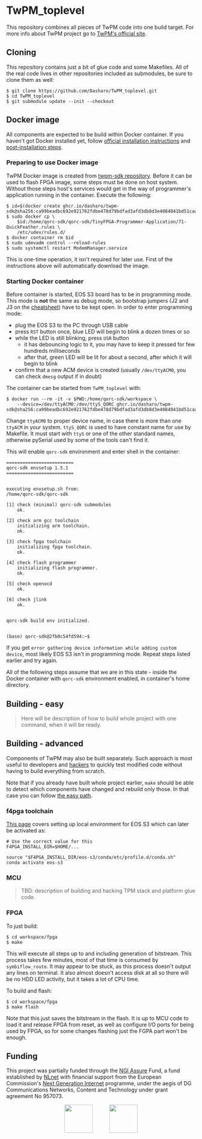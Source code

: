 # TwPM_toplevel

This repository combines all pieces of TwPM code into one build target. For more
info about TwPM project go to [TwPM's official site](https://twpm.dasharo.com/).

## Cloning

This repository contains just a bit of glue code and some Makefiles. All of the
real code lives in other repositories included as submodules, be sure to clone
them as well:

```shell
$ git clone https://github.com/Dasharo/TwPM_toplevel.git
$ cd TwPM_toplevel
$ git submodule update --init --checkout
```

## Docker image

All components are expected to be build within Docker container. If you haven't
got Docker installed yet, follow [official installation instructions](https://docs.docker.com/engine/install/)
and [post-installation steps](https://docs.docker.com/engine/install/linux-postinstall/).

### Preparing to use Docker image

TwPM Docker image is created from [twpm-sdk repository](https://github.com/Dasharo/twpm-sdk).
Before it can be used to flash FPGA image, some steps must be done on host
system. Without those steps host's services would get in the way of programmer's
application running in the container. Execute the following:

```shell
$ id=$(docker create ghcr.io/dasharo/twpm-sdk@sha256:ca99beadbc692e921762fdbe478d79bdfad3afd3db8d3e4084041bd51caaf6af)
$ sudo docker cp \
    $id:/home/qorc-sdk/qorc-sdk/TinyFPGA-Programmer-Application/71-QuickFeather.rules \
    /etc/udev/rules.d/
$ docker container rm $id
$ sudo udevadm control --reload-rules
$ sudo systemctl restart ModemManager.service
```

This is one-time operation, it isn't required for later use. First of the
instructions above will automatically download the image.

### Starting Docker container

Before container is started, EOS S3 board has to be in programming mode. This
mode is **not** the same as debug mode, so bootstrap jumpers (J2 and J3 on the
[cheatsheet](https://cdn.sparkfun.com/assets/learn_tutorials/1/7/9/1/QuickLogic_Thing_Plus_EOS_S3_v1a.pdf))
have to be kept open. In order to enter programming mode:

* plug the EOS S3 to the PC through USB cable
* press `RST` button once, blue LED will begin to blink a dozen times or so
* while the LED is still blinking, press `USR` button
  * it has debouncing logic to it, you may have to keep it pressed for few
    hundreds milliseconds
  * after that, green LED will be lit for about a second, after which it will
    begin to blink
* confirm that a new ACM device is created (usually `/dev/ttyACM0`, you can
  check `dmesg` output if in doubt)

The container can be started from `TwPM_toplevel` with:

```shell
$ docker run --rm -it -v $PWD:/home/qorc-sdk/workspace \
    --device=/dev/ttyACM0:/dev/ttyS_QORC ghcr.io/dasharo/twpm-sdk@sha256:ca99beadbc692e921762fdbe478d79bdfad3afd3db8d3e4084041bd51caaf6af
```

Change `ttyACM0` to proper device name, in case there is more than one `ttyACM`
in your system. `ttyS_QORC` is used to have constant name for use by Makefile.
It must start with `ttyS` or one of the other standard names, otherwise pySerial
used by some of the tools can't find it.

This will enable `qorc-sdk` environment and enter shell in the container:

```
=========================
qorc-sdk envsetup 1.5.1
=========================


executing envsetup.sh from:
/home/qorc-sdk/qorc-sdk

[1] check (minimal) qorc-sdk submodules
    ok.

[2] check arm gcc toolchain
    initializing arm toolchain.
    ok.

[3] check fpga toolchain
    initializing fpga toolchain.
    ok.

[4] check flash programmer
    initializing flash programmer.
    ok.

[5] check openocd
    ok.

[6] check jlink
    ok.


qorc-sdk build env initialized.


(base) qorc-sdk@2fb0c54fd594:~$
```

If you get `error gathering device information while adding custom device`, most
likely EOS S3 isn't in programming mode. Repeat steps listed earlier and try
again.

All of the following steps assume that we are in this state - inside the Docker
container with `qorc-sdk` environment enabled, in container's home directory.

## Building - easy

> Here will be description of how to build whole project with one command, when
it will be ready.

## Building - advanced

Components of TwPM may also be built separately. Such approach is most useful
to developers and [hackers](https://en.wikipedia.org/wiki/Hacker_culture) to
quickly test modified code without having to build everything from scratch.

Note that if you already have built whole project earlier, `make` should be able
to detect which components have changed and rebuild only those. In that case you
can follow [the easy path](#building---easy).

### f4pga toolchain

[This page](https://f4pga-examples.readthedocs.io/en/latest/getting.html) covers
setting up local environment for EOS S3 which can later be activated as:
```
# Use the correct value for this
F4PGA_INSTALL_DIR=$HOME/...

source "$F4PGA_INSTALL_DIR/eos-s3/conda/etc/profile.d/conda.sh"
conda activate eos-s3
```

### MCU

> TBD: description of building and hacking TPM stack and platform glue code.

### FPGA

To just build:

```shell
$ cd workspace/fpga
$ make
```

This will execute all steps up to and including generation of bitstream. This
process takes few minutes, most of that time is consumed by `symbiflow_route`.
It may appear to be stuck, as this process doesn't output any lines on terminal.
It also almost doesn't access disk at all so there will be no HDD LED activity,
but it takes a lot of CPU time.

To build and flash:

```shell
$ cd workspace/fpga
$ make flash
```

Note that this just saves the bitstream in the flash. It is up to MCU code to
load it and release FPGA from reset, as well as configure I/O ports for being
used by FPGA, so for some changes flashing just the FGPA part won't be enough.

## Funding

This project was partially funded through the
[NGI Assure](https://nlnet.nl/assure) Fund, a fund established by
[NLnet](https://nlnet.nl/) with financial support from the European
Commission's [Next Generation Internet](https://ngi.eu/) programme, under the
aegis of DG Communications Networks, Content and Technology under grant
agreement No 957073.

<p align="center">
<img src="https://nlnet.nl/logo/banner.svg" height="75">
&nbsp;&nbsp;&nbsp;&nbsp;&nbsp;&nbsp;&nbsp;&nbsp;&nbsp;
<img src="https://nlnet.nl/image/logos/NGIAssure_tag.svg" height="75">
</p>
